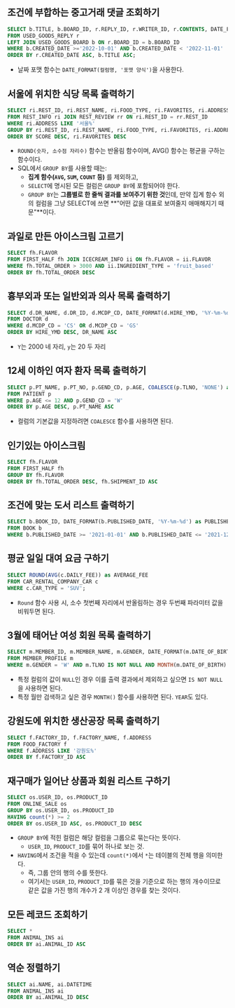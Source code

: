 ## 조건에 부합하는 중고거래 댓글 조회하기

```sql
SELECT b.TITLE, b.BOARD_ID, r.REPLY_ID, r.WRITER_ID, r.CONTENTS, DATE_FORMAT(r.CREATED_DATE, '%Y-%m-%d') as CREATED_DATE
FROM USED_GOODS_REPLY r 
LEFT JOIN USED_GOODS_BOARD b ON r.BOARD_ID = b.BOARD_ID 
WHERE b.CREATED_DATE >='2022-10-01' AND b.CREATED_DATE < '2022-11-01'
ORDER BY r.CREATED_DATE ASC, b.TITLE ASC;
```

-  날짜 포맷 함수는 `DATE_FORMAT(컬럼명, '포맷 양식')`을 사용한다.



## 서울에 위치한 식당 목록 출력하기

```sql
SELECT ri.REST_ID, ri.REST_NAME, ri.FOOD_TYPE, ri.FAVORITES, ri.ADDRESS, ROUND(AVG(rr.REVIEW_SCORE), 2) as SCORE 
FROM REST_INFO ri JOIN REST_REVIEW rr ON ri.REST_ID = rr.REST_ID
WHERE ri.ADDRESS LIKE '서울%'
GROUP BY ri.REST_ID, ri.REST_NAME, ri.FOOD_TYPE, ri.FAVORITES, ri.ADDRESS
ORDER BY SCORE DESC, ri.FAVORITES DESC
```

- `ROUND(숫자, 소수점 자리수)` 함수는 반올림 함수이며, AVG() 함수는 평균을 구하는 함수이다.
- SQL에서 `GROUP BY`를 사용할 때는:
  - **집계 함수(`AVG`, `SUM`, `COUNT` 등)** 를 제외하고,
  - `SELECT`에 명시된 모든 컬럼은 `GROUP BY`에 포함되어야 한다.
  - `GROUP BY`는 **그룹별로 한 줄씩 결과를 보여주기 위한 것**인데, 만약 집계 함수 외의 컬럼을 그냥 SELECT에 쓰면 **"어떤 값을 대표로 보여줄지 애매해지기 때문"**이다.



## 과일로 만든 아이스크림 고르기

```sql
SELECT fh.FLAVOR 
FROM FIRST_HALF fh JOIN ICECREAM_INFO ii ON fh.FLAVOR = ii.FLAVOR
WHERE fh.TOTAL_ORDER > 3000 AND ii.INGREDIENT_TYPE = 'fruit_based'
ORDER BY fh.TOTAL_ORDER DESC
```



## 흉부외과 또는 일반외과 의사 목록 출력하기

```sql
SELECT d.DR_NAME, d.DR_ID, d.MCDP_CD, DATE_FORMAT(d.HIRE_YMD, '%Y-%m-%d') as HIRE_YMD
FROM DOCTOR d
WHERE d.MCDP_CD = 'CS' OR d.MCDP_CD = 'GS'
ORDER BY HIRE_YMD DESC, DR_NAME ASC
```

- `Y`는 2000 네 자리, `y`는 20 두 자리



## 12세 이하인 여자 환자 목록 출력하기

```sql
SELECT p.PT_NAME, p.PT_NO, p.GEND_CD, p.AGE, COALESCE(p.TLNO, 'NONE') as TLNO
FROM PATIENT p
WHERE p.AGE <= 12 AND p.GEND_CD = 'W'
ORDER BY p.AGE DESC, p.PT_NAME ASC
```

- 컬럼의 기본값을 지정하려면 `COALESCE` 함수를 사용하면 된다.



## 인기있는 아이스크림

```sql
SELECT fh.FLAVOR
FROM FIRST_HALF fh
GROUP BY fh.FLAVOR
ORDER BY fh.TOTAL_ORDER DESC, fh.SHIPMENT_ID ASC 
```



## 조건에 맞는 도서 리스트 출력하기

```sql
SELECT b.BOOK_ID, DATE_FORMAT(b.PUBLISHED_DATE, '%Y-%m-%d') as PUBLISHED_DATE
FROM BOOK b
WHERE b.PUBLISHED_DATE >= '2021-01-01' AND b.PUBLISHED_DATE <= '2021-12-31' AND b.CATEGORY = '인문'
```



## 평균 일일 대여 요금 구하기

```sql
SELECT ROUND(AVG(c.DAILY_FEE)) as AVERAGE_FEE
FROM CAR_RENTAL_COMPANY_CAR c
WHERE c.CAR_TYPE = 'SUV';
```

- `Round` 함수 사용 시, 소수 첫번째 자리에서 반올림하는 경우 두번째 파라미터 값을 비워두면 된다.



## 3월에 태어난 여성 회원 목록 출력하기

```sql
SELECT m.MEMBER_ID, m.MEMBER_NAME, m.GENDER, DATE_FORMAT(m.DATE_OF_BIRTH, '%Y-%m-%d') as DATE_OF_BIRTH
FROM MEMBER_PROFILE m
WHERE m.GENDER = 'W' AND m.TLNO IS NOT NULL AND MONTH(m.DATE_OF_BIRTH) = 3
```

- 특정 컬럼의 값이 `NULL`인 경우 이를 출력 결과에서 제외하고 싶으면 `IS NOT NULL`을 사용하면 된다.
- 특정 월만 검색하고 싶은 경우 `MONTH()` 함수를 사용하면 된다. `YEAR`도 있다.



## 강원도에 위치한 생산공장 목록 출력하기

```sql
SELECT f.FACTORY_ID, f.FACTORY_NAME, f.ADDRESS
FROM FOOD_FACTORY f
WHERE f.ADDRESS LIKE '강원도%'
ORDER BY f.FACTORY_ID ASC
```



## 재구매가 일어난 상품과 회원 리스트 구하기

```sql
SELECT os.USER_ID, os.PRODUCT_ID
FROM ONLINE_SALE os
GROUP BY os.USER_ID, os.PRODUCT_ID
HAVING count(*) >= 2
ORDER BY os.USER_ID ASC, os.PRODUCT_ID DESC
```

- `GROUP BY`에 적힌 컬럼은 해당 컬럼을 그룹으로 묶는다는 뜻이다.
  - `USER_ID`, `PRODUCT_ID`를 묶어 하나로 보는 것.
- `HAVING`에서 조건을 적을 수 있는데 `count(*)`에서 `*`는 테이블의 전체 행을 의미한다.
  - 즉, 그룹 안의 행의 수를 뜻한다.
  - 여기서는 `USER_ID`, `PRODUCT_ID`를 묶은 것을 기준으로 하는 행의 개수이므로 같은 값을 가진 행의 개수가 2 개 이상인 경우를 찾는 것이다.



## 모든 레코드 조회하기

```sql
SELECT *
FROM ANIMAL_INS ai
ORDER BY ai.ANIMAL_ID ASC
```



## 역순 정렬하기

```sql
SELECT ai.NAME, ai.DATETIME
FROM ANIMAL_INS ai
ORDER BY ai.ANIMAL_ID DESC
```

